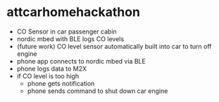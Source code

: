 attcarhomehackathon
===================

* CO Sensor in car passenger cabin
* nordic mbed with BLE logs CO levels
* (future work) CO level sensor automatically built into car to turn off engine
* phone app connects to nordic mbed via BLE
* phone logs data to M2X
* if CO level is too high
  * phone gets notification
  * phone sends command to shut down car engine
